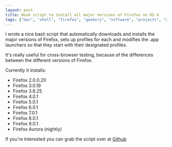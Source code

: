 ```yaml
---
layout: post
title: Bash script to install all major versions of Firefox on OS X
tags: ["mac", "shell", "firefox", "geekery", "software", "projects", "github", "blog", "downloads"]
---
```


I wrote a nice bash script that automatically downloads and installs the major versions of Firefox, sets up profiles for each and modifies the .app launchers so that they start with their designated profiles.

<!-- more -->

It's really useful for cross-browser testing, because of the differences between the different versions of Firefox.

Currently it installs:

- Firefox 2.0.0.20
- Firefox 3.0.19
- Firefox 3.6.25
- Firefox 4.0.1
- Firefox 5.0.1
- Firefox 6.0.1
- Firefox 7.0.1
- Firefox 8.0.1
- Firefox 9.0.1
- Firefox Aurora (nightly)

If you're interested you can grab the script over at [Github](https://github.com/omgmog/install-all-firefox)
